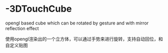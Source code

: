 -3DTouchCube
============

opengl based cube which can be rotated by gesture and with mirror reflection effect

使用opengl渲染出的一个立方体，可以通过手势来进行旋转，支持自动回位，和自定义贴图
